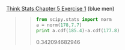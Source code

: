 [Think Stats Chapter 5 Exercise 1](http://greenteapress.com/thinkstats2/html/thinkstats2006.html#toc50) (blue men)

>>```python
>>from scipy.stats import norm
>>a = norm(178,7.7)
>>print a.cdf(185.4)-a.cdf(177.8)
>>```
>>0.342094682946
